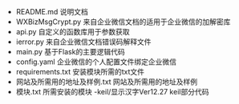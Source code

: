 - README.md                      说明文档
- WXBizMsgCrypt.py               来自企业微信文档的适用于企业微信的加解密库
- api.py                         自定义的函数库用于参数获取
- ierror.py                      来自企业微信文档错误码解释文件
- main.py                        基于Flask的主要逻辑代码
- config.yaml                    企业微信的个人配置文件绑定企业微信
- requirements.txt               安装模块所需的txt文件
- 网站及所需用的地址及样例.txt   网站及所需用的地址及样例
- 模块.txt                       所需安装的模块
-keil/显示汉字Ver12.27           keil部分代码
